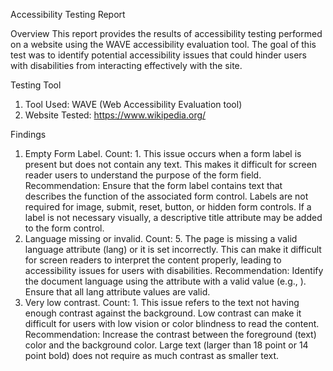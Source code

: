Accessibility Testing Report

Overview
This report provides the results of accessibility testing performed on a website using the WAVE accessibility evaluation tool. The goal of this test was to identify potential accessibility issues that could hinder users with disabilities from interacting effectively with the site.

Testing Tool
1. Tool Used: WAVE (Web Accessibility Evaluation tool)
2. Website Tested: https://www.wikipedia.org/

Findings
1. Empty Form Label. Count: 1. This issue occurs when a form label is present but does not contain any text. This makes it difficult for screen reader users to understand the purpose of the form field. Recommendation: Ensure that the form label contains text that describes the function of the associated form control. Labels are not required for image, submit, reset, button, or hidden form controls. If a label is not necessary visually, a descriptive title attribute may be added to the form control.
2. Language missing or invalid. Count: 5. The page is missing a valid language attribute (lang) or it is set incorrectly. This can make it difficult for screen readers to interpret the content properly, leading to accessibility issues for users with disabilities. Recommendation: Identify the document language using the <html lang> attribute with a valid value (e.g., <html lang="en">). Ensure that all lang attribute values are valid.
3. Very low contrast. Count: 1. This issue refers to the text not having enough contrast against the background. Low contrast can make it difficult for users with low vision or color blindness to read the content. Recommendation: Increase the contrast between the foreground (text) color and the background color. Large text (larger than 18 point or 14 point bold) does not require as much contrast as smaller text.
